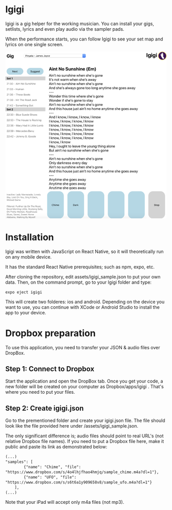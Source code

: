 # Igigi

Igigi is a gig helper for the working musician. You can install your gigs, setlists, lyrics and even play audio via the sampler pads.

When the performance starts, you can follow Igigi to see your set map and lyrics on one single screen.

![Screenshot](screenshot.png?raw=true "Screenshot")

# Installation

Igigi was written with JavaScript on React Native, so it will theoretically run on any mobile device.

It has the standard React Native prerequisites; such as npm, expo, etc.

After cloning the repository, edit assets/igigi_sample.json to put your own data. Then, on the command prompt, go to your Igigi folder and type:

```
expo eject igigi
```

This will create two folderes: ios and android. Depending on the device you want to use, you can continue with XCode or Android Studio to install the app to your device.

# Dropbox preparation

To use this application, you need to transfer your JSON & audio files over DropBox.

## Step 1: Connect to Dropbox

Start the application and open the DropBox tab. Once you get your code, a new folder will be created on your computer as Dropbox/apps/igigi . That's where you need to put your files.

## Step 2: Create igigi.json

Go to the prementioned folder and create your igigi.json file. The file should look like the file provided here under /assets/igigi_sample.json. 

The only significant difference is; audio files should point to real URL's (not relative Dropbox file names). If you need to put a Dropbox file here, make it public and paste its link as demonstrated below:

```
(...)
"samples": [
        {"name": "Chime", "file": "https://www.dropbox.com/s/4o4lhjfhao4hmjq/sample_chime.m4a?dl=1"},
        {"name": "UFO", "file": "https://www.dropbox.com/s/s6t6a1y909658v8/sample_ufo.m4a?dl=1"}
    ],
(...)
```

Note that your iPad will accept only m4a files (not mp3).